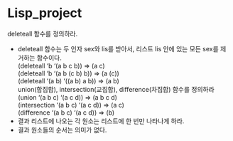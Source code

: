 # Lisp_project
deleteall 함수를 정의하라.</br>
-	deleteall 함수는 두 인자 sex와 lis를 받아서, 리스트 lis 안에 있는 모든 sex를 제거하는 함수이다.</br>
(deleteall ‘b ‘(a b c b)) => (a c)</br>
(deleteall ‘b ‘(a b (c b) b)) => (a (c))</br>
(deleteall ‘(a b) ‘((a b) a b)) => (a b)</br>
union(합집합), intersection(교집합), difference(차집합) 함수를 정의하라</br>
(union ‘(a b c) ‘(a c d)) => (a b c d)</br>
(intersection ‘(a b c) ‘(a c d)) => (a c)</br>
(difference ‘(a b c) ‘(a c d)) => (b)</br>
-	결과 리스트에 나오는 각 원소는 리스트에 한 번만 나타나게 하라.</br>
-	결과 원소들의 순서는 의미가 없다.
